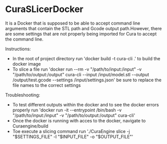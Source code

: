 # CuraSLicerDocker
It is a Docker that is supposed to be able to accept command line arguments that contain the STL path and Gcode output path.However, there are some settings that are not properly being imported for Cura to accept the command line. 

Instructions: 

- In the root of project directory run 'docker build -t cura-cli .' to build the docker image
- To slice a file run 'docker run --rm -v "/path/to/input:/input" -v "/path/to/output:/output" cura-cli --input /input/model.stl --output /output/test.gcode --settings /input/settings.json' be sure to replace the file names to the correct settings

Troubleshooting:

- To test different outputs within the docker and to see the docker errors properly run 'docker run -it --entrypoint /bin/bash -v "/path/to/input:/input" -v "/path/to/output:/output" cura-cli'
- Once the docker is running with acces to the docker, navigate to Curaengine/build
- Toe execute a slicing command run './CuraEngine slice -j "$SETTINGS_FILE" -l "$INPUT_FILE" -o "$OUTPUT_FILE"' 


